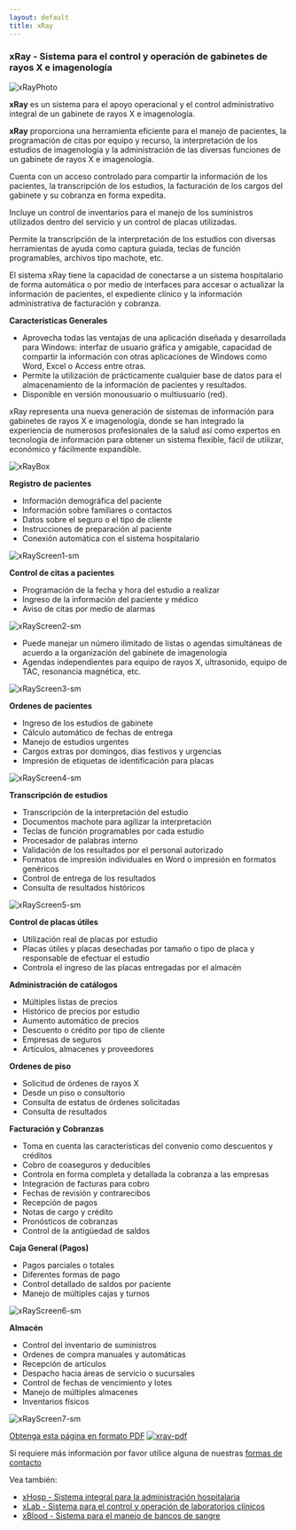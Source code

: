 ```yaml
---
layout: default
title: xRay
---
```

### xRay - Sistema para el control y operación de gabinetes de rayos X e imagenología

![xRayPhoto][xRayPhoto]

**xRay** es un sistema para el apoyo operacional y el control administrativo integral de un gabinete de rayos X e imagenología.

**xRay** proporciona una herramienta eficiente para el manejo de pacientes, la programación de citas por equipo y recurso, la interpretación de los estudios de imagenología y la administración de las diversas funciones de un gabinete de rayos X e imagenología.

Cuenta con un acceso controlado para compartir la información de los pacientes, la transcripción de los estudios, la facturación de los cargos del gabinete y su cobranza en forma expedita.

Incluye un control de inventarios para el manejo de los suministros utilizados dentro del servicio y un control de placas utilizadas.

Permite la transcripción de la interpretación de los estudios con diversas herramientas de ayuda como captura guiada, teclas de función programables, archivos tipo machote, etc.

El sistema xRay tiene la capacidad de conectarse a un sistema hospitalario de forma automática o por medio de interfaces para accesar o actualizar la información de pacientes, el expediente clínico y la información administrativa de facturación y cobranza.

**Características Generales**

* Aprovecha todas las ventajas de una aplicación diseñada y desarrollada para Windows: interfaz de usuario gráfica y amigable, capacidad de compartir la información con otras aplicaciones de Windows como Word, Excel o Access entre otras.
* Permite la utilización de prácticamente cualquier base de datos para el almacenamiento de la información de pacientes y resultados.
* Disponible en versión monousuario o multiusuario (red).

xRay representa una nueva generación de sistemas de información para gabinetes de rayos X e imagenología, donde se han integrado la experiencia de numerosos profesionales de la salud así como expertos en tecnología de información para obtener un sistema flexible, fácil de utilizar, económico y fácilmente expandible.

![xRayBox][xRayBox]

**Registro de pacientes**

* Información demográfica del paciente
* Información sobre familiares o contactos
* Datos sobre el seguro o el tipo de cliente
* Instrucciones de preparación al paciente
* Conexión automática con el sistema hospitalario

![xRayScreen1-sm][xRayScreen1-sm]

**Control de citas a pacientes**

* Programación de la fecha y hora del estudio a realizar
* Ingreso de la información del paciente y médico
* Aviso de citas por medio de alarmas

![xRayScreen2-sm][xRayScreen2-sm]

* Puede manejar un número ilimitado de listas o agendas simultáneas de acuerdo a la organización del gabinete de imagenología
* Agendas independientes para equipo de rayos X, ultrasonido, equipo de TAC, resonancia magnética, etc.

![xRayScreen3-sm][xRayScreen3-sm]

**Ordenes de pacientes**

* Ingreso de los estudios de gabinete
* Cálculo automático de fechas de entrega
* Manejo de estudios urgentes
* Cargos extras por domingos, días festivos y urgencias
* Impresión de etiquetas de identificación para placas

![xRayScreen4-sm][xRayScreen4-sm]

**Transcripción de estudios**

* Transcripción de la interpretación del estudio
* Documentos machote para agilizar la interpretación
* Teclas de función programables por cada estudio
* Procesador de palabras interno
* Validación de los resultados por el personal autorizado
* Formatos de impresión individuales en Word o impresión en formatos genéricos
* Control de entrega de los resultados
* Consulta de resultados históricos

![xRayScreen5-sm][xRayScreen5-sm]

**Control de placas útiles**

* Utilización real de placas por estudio
* Placas útiles y placas desechadas por tamaño o tipo de placa y responsable de efectuar el estudio
* Controla el ingreso de las placas entregadas por el almacén

**Administración de catálogos**

* Múltiples listas de precios
* Histórico de precios por estudio
* Aumento automático de precios
* Descuento o crédito por tipo de cliente
* Empresas de seguros
* Artículos, almacenes y proveedores

**Ordenes de piso**

* Solicitud de órdenes de rayos X
* Desde un piso o consultorio
* Consulta de estatus de órdenes solicitadas
* Consulta de resultados

**Facturación y Cobranzas**

* Toma en cuenta las características del convenio como descuentos y créditos
* Cobro de coaseguros y deducibles
* Controla en forma completa y detallada la cobranza a las empresas
* Integración de facturas para cobro
* Fechas de revisión y contrarecibos
* Recepción de pagos
* Notas de cargo y crédito
* Pronósticos de cobranzas
* Control de la antigüedad de saldos

**Caja General (Pagos)**

* Pagos parciales o totales
* Diferentes formas de pago
* Control detallado de saldos por paciente
* Manejo de múltiples cajas y turnos

![xRayScreen6-sm][xRayScreen6-sm]

**Almacén**

* Control del inventario de suministros
* Ordenes de compra manuales y automáticas
* Recepción de artículos
* Despacho hacia áreas de servicio o sucursales
* Control de fechas de vencimiento y lotes
* Manejo de múltiples almacenes
* Inventarios físicos

![xRayScreen7-sm][xRayScreen7-sm]

[Obtenga esta página en formato PDF][xray-pdf] [![xray-pdf][pdf-image]][xray-pdf]

Si requiere más información por favor utilice alguna de nuestras [formas de contacto][contacto]

Vea también:

* [xHosp - Sistema integral para la administración hospitalaria][xhosp_home]
* [xLab - Sistema para el control y operación de laboratorios clínicos][xlab_home]
* [xBlood - Sistema para el manejo de bancos de sangre][xray_home]

[xhosp_home]: ../xhosp/index.html
[xlab_home]: ../xlab/index.html
[xray_home]: ../xblood/index.html
[contacto]: ../Virtus/Contacto.html
[xRayBox]: xRayBox.jpg
[xRayPhoto]: xRayPhoto.jpg
[xRayScreen1-sm]: xRayScreen1-sm.jpg
[xRayScreen2-sm]: xRayScreen2-sm.jpg
[xRayScreen3-sm]: xRayScreen3-sm.jpg
[xRayScreen4-sm]: xRayScreen4-sm.jpg
[xRayScreen5-sm]: xRayScreen5-sm.jpg
[xRayScreen6-sm]: xRayScreen6-sm.jpg
[xRayScreen7-sm]: xRayScreen7-sm.jpg
[xray-pdf]: xRay.pdf
[pdf-image]: ../Virtus/Images/pdf.gif
